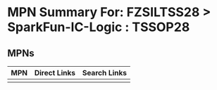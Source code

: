 



# MPN Summary For: FZSILTSS28 > SparkFun-IC-Logic : TSSOP28

## MPNs
  

|MPN|Direct Links|Search Links|
| :--- | :--- | :--- |
||||
